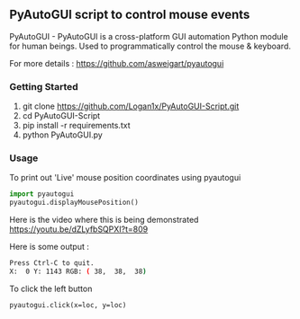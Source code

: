 ## PyAutoGUI script to control mouse events

PyAutoGUI - PyAutoGUI is a cross-platform GUI automation Python module for human beings. Used to programmatically control the mouse & keyboard.

For more details : https://github.com/asweigart/pyautogui

### Getting Started

1. git clone https://github.com/Logan1x/PyAutoGUI-Script.git
2. cd PyAutoGUI-Script
3. pip install -r requirements.txt
4. python PyAutoGUI.py

### Usage

To print out 'Live' mouse position coordinates using pyautogui

```python
import pyautogui
pyautogui.displayMousePosition()
```

Here is the video where this is being demonstrated <a href="https://youtu.be/dZLyfbSQPXI?t=809" target="_blank">https://youtu.be/dZLyfbSQPXI?t=809</a>

Here is some output :

```BASH
Press Ctrl-C to quit.
X:  0 Y: 1143 RGB: ( 38,  38,  38)
```

To click the left button

```
pyautogui.click(x=loc, y=loc)
```
